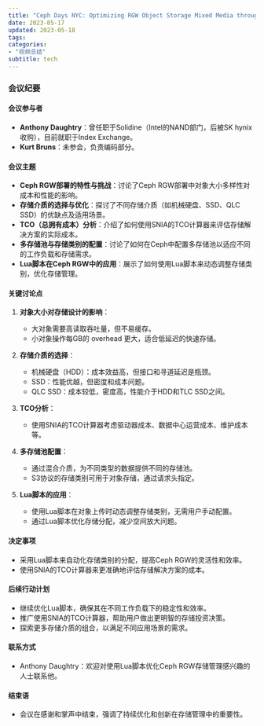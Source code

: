 ```yaml
---
title: "Ceph Days NYC: Optimizing RGW Object Storage Mixed Media through Storage Classes and Lua Scripting"
date: 2023-05-17
updated: 2023-05-18
tags:
categories:
- "视频总结"
subtitle: tech
---
```



### 会议纪要

#### 会议参与者
- **Anthony Daughtry**：曾任职于Solidine（Intel的NAND部门，后被SK hynix收购），目前就职于Index Exchange。
- **Kurt Bruns**：未参会，负责编码部分。

#### 会议主题
- **Ceph RGW部署的特性与挑战**：讨论了Ceph RGW部署中对象大小多样性对成本和性能的影响。
- **存储介质的选择与优化**：探讨了不同存储介质（如机械硬盘、SSD、QLC SSD）的优缺点及适用场景。
- **TCO（总拥有成本）分析**：介绍了如何使用SNIA的TCO计算器来评估存储解决方案的实际成本。
- **多存储池与存储类别的配置**：讨论了如何在Ceph中配置多存储池以适应不同的工作负载和存储需求。
- **Lua脚本在Ceph RGW中的应用**：展示了如何使用Lua脚本来动态调整存储类别，优化存储管理。

#### 关键讨论点
1. **对象大小对存储设计的影响**：
   - 大对象需要高读取吞吐量，但不易缓存。
   - 小对象操作每GB的 overhead 更大，适合低延迟的快速存储。

2. **存储介质的选择**：
   - 机械硬盘（HDD）：成本效益高，但接口和寻道延迟是瓶颈。
   - SSD：性能优越，但密度和成本问题。
   - QLC SSD：成本较低，密度高，性能介于HDD和TLC SSD之间。

3. **TCO分析**：
   - 使用SNIA的TCO计算器考虑驱动器成本、数据中心运营成本、维护成本等。

4. **多存储池配置**：
   - 通过混合介质，为不同类型的数据提供不同的存储池。
   - S3协议的存储类别可用于对象存储，通过请求头指定。

5. **Lua脚本的应用**：
   - 使用Lua脚本在对象上传时动态调整存储类别，无需用户手动配置。
   - 通过Lua脚本优化存储分配，减少空间放大问题。

#### 决定事项
- 采用Lua脚本来自动化存储类别的分配，提高Ceph RGW的灵活性和效率。
- 使用SNIA的TCO计算器来更准确地评估存储解决方案的成本。

#### 后续行动计划
- 继续优化Lua脚本，确保其在不同工作负载下的稳定性和效率。
- 推广使用SNIA的TCO计算器，帮助用户做出更明智的存储投资决策。
- 探索更多存储介质的组合，以满足不同应用场景的需求。

#### 联系方式
- Anthony Daughtry：欢迎对使用Lua脚本优化Ceph RGW存储管理感兴趣的人士联系他。

#### 结束语
- 会议在感谢和掌声中结束，强调了持续优化和创新在存储管理中的重要性。